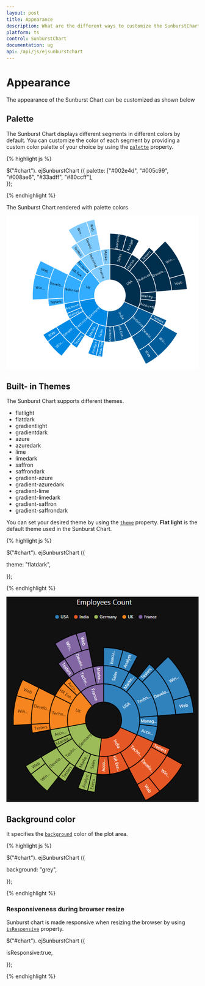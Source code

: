```yaml
---
layout: post
title: Appearance
description: What are the different ways to customize the SunburstChart 
platform: ts
control: SunburstChart
documentation: ug
api: /api/js/ejsunburstchart
---
```


# Appearance
The appearance of the Sunburst Chart can be customized as shown below 

## Palette
The Sunburst Chart displays different segments in different colors by default. You can customize the color of each segment by providing a custom color palette of your choice by using the [`palette`](../api/ejsunburstchart#members:palette) property.

{% highlight js %}

$("#chart"). ejSunburstChart ({
palette: ["#002e4d", "#005c99", "#008ae6", "#33adff", "#80ccff"],	
   });

{% endhighlight %}

The Sunburst Chart rendered with palette colors

![](/js/SunburstChart/Appearance_images/Appearance_img1.png)

 
## Built- in Themes
The Sunburst Chart supports different themes. 
*	flatlight
*	flatdark
*	gradientlight
*	gradientdark
*	azure
*	azuredark
*	lime
*	limedark
*	saffron
*	saffrondark
*	gradient-azure
*	gradient-azuredark
*	gradient-lime
*	gradient-limedark
*	gradient-saffron
*	gradient-saffrondark

You can set your desired theme by using the [`theme`](../api/ejsunburstchart#members:theme) property. **Flat light** is the default theme used in the Sunburst Chart.

{% highlight js %}

$("#chart"). ejSunburstChart ({

theme: "flatdark",	
   
   });

{% endhighlight %}

![](/js/SunburstChart/Appearance_images/Appearance_img2.png)

## Background color

It specifies the [`background`](../api/ejsunburstchart#members:background) color of the plot area.

{% highlight js %}

$("#chart"). ejSunburstChart ({

background: "grey",	
   
   });

{% endhighlight %}

### Responsiveness during browser resize

Sunburst chart is made responsive when resizing the browser by using [`isResponsive`](../api/ejsunburstchart#members:isresponsive) property.

$("#chart"). ejSunburstChart ({

   isResponsive:true,
   
   });

{% endhighlight %}